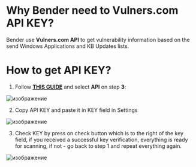 # Why Bender need to Vulners.com API KEY?

Bender use **Vulners.com API** to get vulnerability information based on the send Windows Applications and KB Updates lists.  

# How to get API KEY?

1. Follow **[THIS GUIDE](https://vulners.com/docs/apikey/)** and select **API** on step **3**:

![изображение](https://github.com/trottling/Bender/assets/108357478/a0460e92-40ba-4bff-97e3-104d5622b8a2)
 
2. Copy API KEY and paste it in KEY field in Settings

![изображение](https://github.com/trottling/Bender/assets/108357478/9bc7897f-c31a-47aa-abe7-05201c2ceeb6)

3. Check KEY by press on check button which is to the right of the key field, if you received a successful key verification, everything is ready for scanning, if not - go back to step 1 and repeat everything again.

![изображение](https://github.com/trottling/Bender/assets/108357478/f777c981-26b1-4f13-92bb-5136ca47bdeb)
